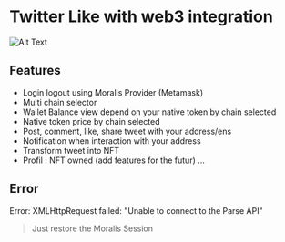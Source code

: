 # Twitter Like with web3 integration

![Alt Text](https://media.giphy.com/media/9N5fcwJe5nrXxJYour/giphy.gif)

## Features

- Login logout using Moralis Provider (Metamask)
- Multi chain selector 
- Wallet Balance view depend on your native token by chain selected 
- Native token price by chain selected
- Post, comment, like, share tweet with your address/ens
- Notification when interaction with your address
- Transform tweet into NFT
- Profil : NFT owned (add features for the futur)
 ...



## Error

Error: XMLHttpRequest failed: "Unable to connect to the Parse API"
>   Just restore the Moralis Session


